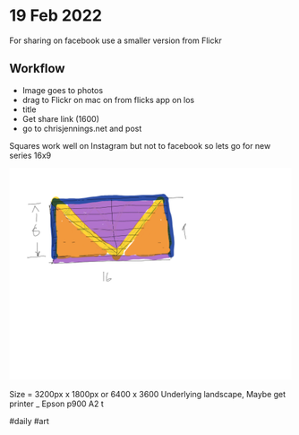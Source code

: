 # 19 Feb 2022

For sharing on facebook use a smaller version from Flickr

## Workflow
* Image goes to photos
* drag to Flickr on mac on from flicks app on los
* title
* Get share link (1600)
* go to chrisjennings.net and post

Squares work well on Instagram but not to facebook so lets go for new series 16x9

![](19%20Feb%202022/bear_sketch@2x.png)

Size = 3200px x 1800px or 6400 x 3600
Underlying landscape,
Maybe get printer _ Epson p900 A2 t



#daily
#art